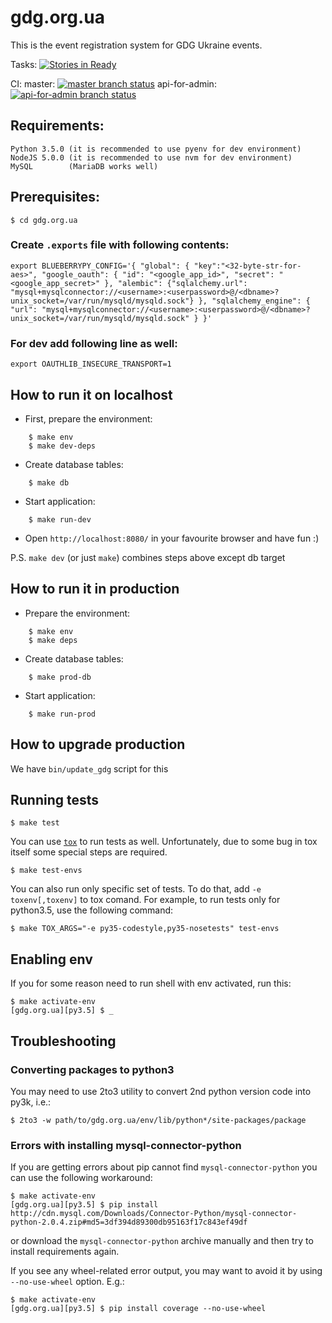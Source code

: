 # gdg.org.ua
This is the event registration system for GDG Ukraine events.

Tasks: [![Stories in Ready](https://badge.waffle.io/GDG-Ukraine/gdg.org.ua.svg?label=ready-for-dev&title=Ready%20for%20dev)](http://waffle.io/GDG-Ukraine/gdg.org.ua)

CI:
master: [![`master` branch status](https://api.travis-ci.org/GDG-Ukraine/gdg.org.ua.svg?branch=master)](https://travis-ci.org/GDG-Ukraine/gdg.org.ua)
api-for-admin: [![`api-for-admin` branch status](https://api.travis-ci.org/GDG-Ukraine/gdg.org.ua.svg?branch=api-for-admin)](https://travis-ci.org/GDG-Ukraine/gdg.org.ua/branches)

## Requirements:

    Python 3.5.0 (it is recommended to use pyenv for dev environment)
    NodeJS 5.0.0 (it is recommended to use nvm for dev environment)
    MySQL        (MariaDB works well)

## Prerequisites:

    $ cd gdg.org.ua

### Create `.exports` file with following contents:
    export BLUEBERRYPY_CONFIG='{ "global": { "key":"<32-byte-str-for-aes>", "google_oauth": { "id": "<google_app_id>", "secret": "<google_app_secret>" }, "alembic": {"sqlalchemy.url": "mysql+mysqlconnector://<username>:<userpassword>@/<dbname>?unix_socket=/var/run/mysqld/mysqld.sock"} }, "sqlalchemy_engine": { "url": "mysql+mysqlconnector://<username>:<userpassword>@/<dbname>?unix_socket=/var/run/mysqld/mysqld.sock" } }'

### For dev add following line as well:
    export OAUTHLIB_INSECURE_TRANSPORT=1

## How to run it on localhost

* First, prepare the environment:

```
    $ make env
    $ make dev-deps
```

* Create database tables:

```
    $ make db
```

* Start application:

```
    $ make run-dev
```

* Open `http://localhost:8080/` in your favourite browser and have fun :)

P.S. `make dev` (or just `make`) combines steps above except db target

## How to run it in production

* Prepare the environment:

```
    $ make env
    $ make deps
```

* Create database tables:

```
    $ make prod-db
```

* Start application:

```
    $ make run-prod
```

## How to upgrade production

We have `bin/update_gdg` script for this

## Running tests

    $ make test

You can use [`tox`](https://tox.readthedocs.org) to run tests as well. Unfortunately, due to some bug in tox itself some special steps are required.

    $ make test-envs

You can also run only specific set of tests. To do that, add `-e toxenv[,toxenv]` to tox comand. For example, to run tests only for python3.5, use the following command:

    $ make TOX_ARGS="-e py35-codestyle,py35-nosetests" test-envs

## Enabling env
If you for some reason need to run shell with env activated, run this:

    $ make activate-env
    [gdg.org.ua][py3.5] $ _

## Troubleshooting

### Converting packages to python3
You may need to use 2to3 utility to convert 2nd python version code into py3k, i.e.:

    $ 2to3 -w path/to/gdg.org.ua/env/lib/python*/site-packages/package

### Errors with installing mysql-connector-python
If you are getting errors about pip cannot find `mysql-connector-python` you can use the following workaround:

    $ make activate-env
    [gdg.org.ua][py3.5] $ pip install http://cdn.mysql.com/Downloads/Connector-Python/mysql-connector-python-2.0.4.zip#md5=3df394d89300db95163f17c843ef49df

or download the `mysql-connector-python` archive manually and then try to install requirements again.

If you see any wheel-related error output, you may want to avoid it by using
`--no-use-wheel` option. E.g.:

    $ make activate-env
    [gdg.org.ua][py3.5] $ pip install coverage --no-use-wheel
